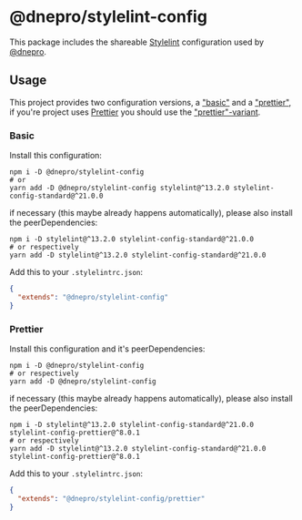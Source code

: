 # @dnepro/stylelint-config

This package includes the shareable [Stylelint](https://stylelint.io/) configuration used by [@dnepro](https://github.com/dnepro).

## Usage

This project provides two configuration versions, a ["basic"](#basic) and a ["prettier"](#prettier), if you're project uses [Prettier](https://prettier.io/) you should use the ["prettier"-variant](#prettier).

### Basic

Install this configuration:

```console
npm i -D @dnepro/stylelint-config 
# or
yarn add -D @dnepro/stylelint-config stylelint@^13.2.0 stylelint-config-standard@^21.0.0
```

if necessary (this maybe already happens automatically), please also install the peerDependencies:

```console
npm i -D stylelint@^13.2.0 stylelint-config-standard@^21.0.0
# or respectively
yarn add -D stylelint@^13.2.0 stylelint-config-standard@^21.0.0
```

Add this to your `.stylelintrc.json`:

```json
{
  "extends": "@dnepro/stylelint-config"
}
```

### Prettier

Install this configuration and it's peerDependencies:

```console
npm i -D @dnepro/stylelint-config
# or respectively
yarn add -D @dnepro/stylelint-config
```

if necessary (this maybe already happens automatically), please also install the peerDependencies:

```console
npm i -D stylelint@^13.2.0 stylelint-config-standard@^21.0.0 stylelint-config-prettier@^8.0.1
# or respectively
yarn add -D stylelint@^13.2.0 stylelint-config-standard@^21.0.0 stylelint-config-prettier@^8.0.1
```

Add this to your `.stylelintrc.json`:

```json
{
  "extends": "@dnepro/stylelint-config/prettier"
}
```
